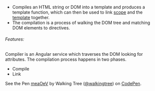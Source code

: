 *	Compiles an HTML string or DOM into a template and produces a template function, which can then be used to link <a class="x-grid-item"  href='/slidedeck/#1. Overview/2 Core-Concepts/7. Scope' target="_blank">scope</a> and the <a class="x-grid-item"  href='/slidedeck/#1. Overview/2 Core-Concepts/4. Template' target="_blank">template</a> together.
*	The compilation is a process of walking the DOM tree and matching DOM elements to directives.


###### Features:
Compiler is an Angular service which traverses the DOM looking for attributes. The compilation process happens in two phases.
*	Compile
*	Link


<p data-height="268" data-theme-id="0" data-slug-hash="meaOeV" data-default-tab="result" data-user="walkingtree" class='codepen'>See the Pen <a href='http://codepen.io/walkingtree/pen/meaOeV/'>meaOeV</a> by Walking Tree (<a href='http://codepen.io/walkingtree'>@walkingtree</a>) on <a href='http://codepen.io'>CodePen</a>.</p>
<script async src="//assets.codepen.io/assets/embed/ei.js"></script>

